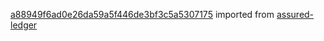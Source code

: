 [a88949f6ad0e26da59a5f446de3bf3c5a5307175](https://github.com/insolar/assured-ledger/commit/a88949f6ad0e26da59a5f446de3bf3c5a5307175) imported from [assured-ledger](https://github.com/insolar/assured-ledger)
